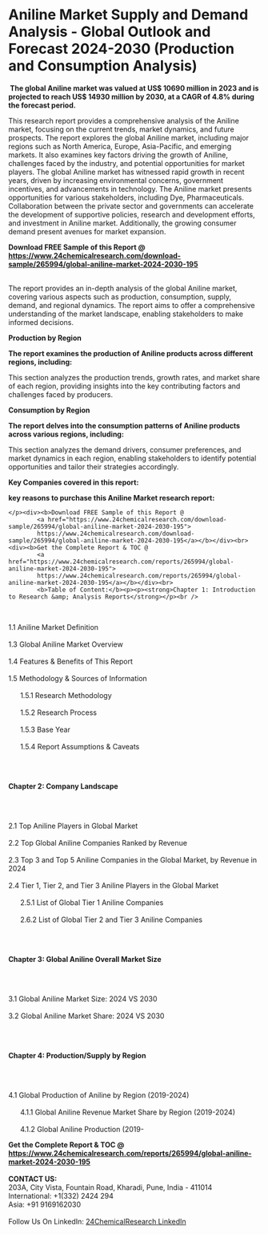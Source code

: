 <h1>Aniline Market Supply and Demand Analysis - Global Outlook and Forecast 2024-2030 (Production and Consumption Analysis)</h1><p><strong> The global Aniline market was valued at US$ 10690 million in 2023 and is projected to reach US$ 14930 million by 2030, at a CAGR of 4.8% during the forecast period.</strong></p><p>
</p><p>This research report provides a comprehensive analysis of the Aniline market, focusing on the current trends, market dynamics, and future prospects. The report explores the global Aniline market, including major regions such as North America, Europe, Asia-Pacific, and emerging markets. It also examines key factors driving the growth of Aniline, challenges faced by the industry, and potential opportunities for market players. The global Aniline market has witnessed rapid growth in recent years, driven by increasing environmental concerns, government incentives, and advancements in technology. The Aniline market presents opportunities for various stakeholders, including Dye, Pharmaceuticals. Collaboration between the private sector and governments can accelerate the development of supportive policies, research and development efforts, and investment in Aniline market. Additionally, the growing consumer demand present avenues for market expansion.</p><div><b>Download FREE Sample of this Report @ 
            <a href="https://www.24chemicalresearch.com/download-sample/265994/global-aniline-market-2024-2030-195">
            https://www.24chemicalresearch.com/download-sample/265994/global-aniline-market-2024-2030-195</a></b></div><br><p>
</p><p>The report provides an in-depth analysis of the global Aniline market, covering various aspects such as production, consumption, supply, demand, and regional dynamics. The report aims to offer a comprehensive understanding of the market landscape, enabling stakeholders to make informed decisions.</p><p>
</p><p><strong>Production by Region</strong></p><p>
</p><p><strong>The report examines the production of Aniline products across different regions, including:</strong></p><p>
</p><p>
</p><p>This section analyzes the production trends, growth rates, and market share of each region, providing insights into the key contributing factors and challenges faced by producers.</p><p>
</p><p><strong>Consumption by Region</strong></p><p>
</p><p><strong>The report delves into the consumption patterns of Aniline products across various regions, including:</strong></p><p>
</p><p>
	</p><p>
</p><p>This section analyzes the demand drivers, consumer preferences, and market dynamics in each region, enabling stakeholders to identify potential opportunities and tailor their strategies accordingly.</p><p>
<strong>Key Companies covered in this report:</strong></p><p>
</p><p>
</p><p><strong>key reasons to purchase this Aniline Market research report:</strong></p><p>

	</p><div><b>Download FREE Sample of this Report @ 
            <a href="https://www.24chemicalresearch.com/download-sample/265994/global-aniline-market-2024-2030-195">
            https://www.24chemicalresearch.com/download-sample/265994/global-aniline-market-2024-2030-195</a></b></div><br><div><b>Get the Complete Report & TOC @ 
            <a href="https://www.24chemicalresearch.com/reports/265994/global-aniline-market-2024-2030-195">
            https://www.24chemicalresearch.com/reports/265994/global-aniline-market-2024-2030-195</a></b></div><br>
            <b>Table of Content:</b><p><p><strong>Chapter 1: Introduction to Research &amp; Analysis Reports</strong></p><br />
<br />
<p>1.1 Aniline  Market Definition<br /><br />
1.3 Global Aniline  Market Overview<br /><br />
1.4 Features &amp; Benefits of This Report<br /><br />
1.5 Methodology &amp; Sources of Information<br /><br />
&nbsp;&nbsp;&nbsp;&nbsp;&nbsp; 1.5.1 Research Methodology<br /><br />
&nbsp;&nbsp;&nbsp;&nbsp;&nbsp; 1.5.2 Research Process<br /><br />
&nbsp;&nbsp;&nbsp;&nbsp;&nbsp; 1.5.3 Base Year<br /><br />
&nbsp;&nbsp;&nbsp;&nbsp;&nbsp; 1.5.4 Report Assumptions &amp; Caveats</p><br />
<br />
<p><strong>Chapter 2: Company Landscape</strong></p><br />
<br />
<p>2.1 Top Aniline  Players in Global Market<br /><br />
2.2 Top Global Aniline  Companies Ranked by Revenue<br /><br />
2.3 Top 3 and Top 5 Aniline  Companies in the Global Market, by Revenue in 2024<br /><br />
2.4 Tier 1, Tier 2, and Tier 3 Aniline  Players in the Global Market<br /><br />
&nbsp;&nbsp;&nbsp;&nbsp;&nbsp; 2.5.1 List of Global Tier 1 Aniline  Companies<br /><br />
&nbsp;&nbsp;&nbsp;&nbsp;&nbsp; 2.6.2 List of Global Tier 2 and Tier 3 Aniline  Companies</p><br />
<br />
<p><strong>Chapter 3: Global Aniline  Overall Market Size</strong></p><br />
<br />
<p>3.1 Global Aniline  Market Size: 2024 VS 2030<br /><br />
3.2 Global Aniline  Market Share: 2024 VS 2030</p><br />
<br />
<p><strong>Chapter 4: Production/Supply by Region</strong></p><br />
<br />
<p>4.1 Global Production of Aniline  by Region (2019-2024)<br /><br />
&nbsp;&nbsp;&nbsp;&nbsp;&nbsp; 4.1.1 Global Aniline  Revenue Market Share by Region (2019-2024)<br /><br />
&nbsp;&nbsp;&nbsp;&nbsp;&nbsp; 4.1.2 Global Aniline  Production (2019-</p><div><b>Get the Complete Report & TOC @ 
            <a href="https://www.24chemicalresearch.com/reports/265994/global-aniline-market-2024-2030-195">
            https://www.24chemicalresearch.com/reports/265994/global-aniline-market-2024-2030-195</a></b></div><br><b>CONTACT US:</b><br>
            203A, City Vista, Fountain Road, Kharadi, Pune, India - 411014<br>
            International: +1(332) 2424 294<br>
            Asia: +91 9169162030 <br><br>
            Follow Us On LinkedIn: <a href="https://www.linkedin.com/company/24chemicalresearch/">24ChemicalResearch LinkedIn</a>